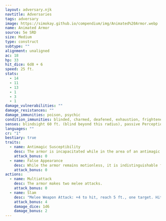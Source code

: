 ```yaml
---
layout: adversary.njk
navtitle: Adversaries
tags: adversary
image: https://simokay.github.io/compendium/img/Animated%20Armor.webp
name: Animated Armor
source: 5e SRD
size: Medium
type: construct
subtype: ""
alignment: unaligned
ac: 18
hp: 33
hit_dice: 6d8 + 6
speed: 25 ft.
stats:
  - 14
  - 11
  - 13
  - 1
  - 3
  - 1
damage_vulnerabilities: ""
damage_resistances: ""
damage_immunities: poison, psychic
condition_immunities: blinded, charmed, deafened, exhaustion, frightened, paralyzed, petrified, poisoned
senses: blindsight 60 ft. (blind beyond this radius), passive Perception 6
languages: ""
cr: "1"
bestiary: true
traits:
  - name: Antimagic Susceptibility
    desc: The armor is incapacitated while in the area of an antimagic field. If targeted by dispel magic, the armor must succeed on a Constitution saving throw against the caster's spell save DC or fall unconscious for 1 minute.
    attack_bonus: 0
  - name: False Appearance
    desc: While the armor remains motionless, it is indistinguishable from a normal suit of armor.
    attack_bonus: 0
actions:
  - name: Multiattack
    desc: The armor makes two melee attacks.
    attack_bonus: 0
  - name: Slam
    desc: "Melee Weapon Attack: +4 to hit, reach 5 ft., one target. Hit: 5 (1d6 + 2) bludgeoning damage."
    attack_bonus: 4
    damage_dice: 1d6
    damage_bonus: 2
---
```



